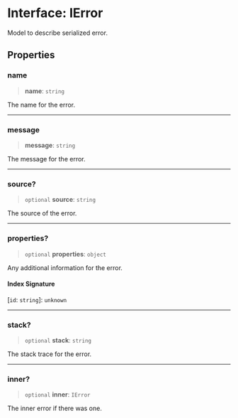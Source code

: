 # Interface: IError

Model to describe serialized error.

## Properties

### name

> **name**: `string`

The name for the error.

***

### message

> **message**: `string`

The message for the error.

***

### source?

> `optional` **source**: `string`

The source of the error.

***

### properties?

> `optional` **properties**: `object`

Any additional information for the error.

#### Index Signature

\[`id`: `string`\]: `unknown`

***

### stack?

> `optional` **stack**: `string`

The stack trace for the error.

***

### inner?

> `optional` **inner**: `IError`

The inner error if there was one.
